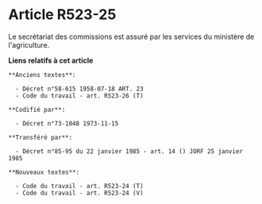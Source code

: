 # Article R523-25

Le secrétariat des commissions est assuré par les services du ministère de l'agriculture.

**Liens relatifs à cet article**

	**Anciens textes**:

	  - Décret n°58-615 1958-07-18 ART. 23
	  - Code du travail - art. R523-26 (T)

	**Codifié par**:

	  - Décret n°73-1048 1973-11-15

	**Transféré par**:

	  - Décret n°85-95 du 22 janvier 1985 - art. 14 () JORF 25 janvier 1985

	**Nouveaux textes**:

	  - Code du travail - art. R523-24 (T)
	  - Code du travail - art. R523-24 (V)
